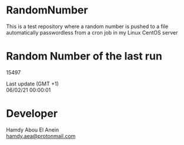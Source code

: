 # RandomNumber    
This is a test repository where a random number is pushed to a file automatically passwordless from a cron job in my Linux CentOS server    
# Random Number of the last run   
15497
      
Last update (GMT +1)    
06/02/21 00:00:01
# Developer    
Hamdy Abou El Anein   
hamdy.aea@protonmail.com
